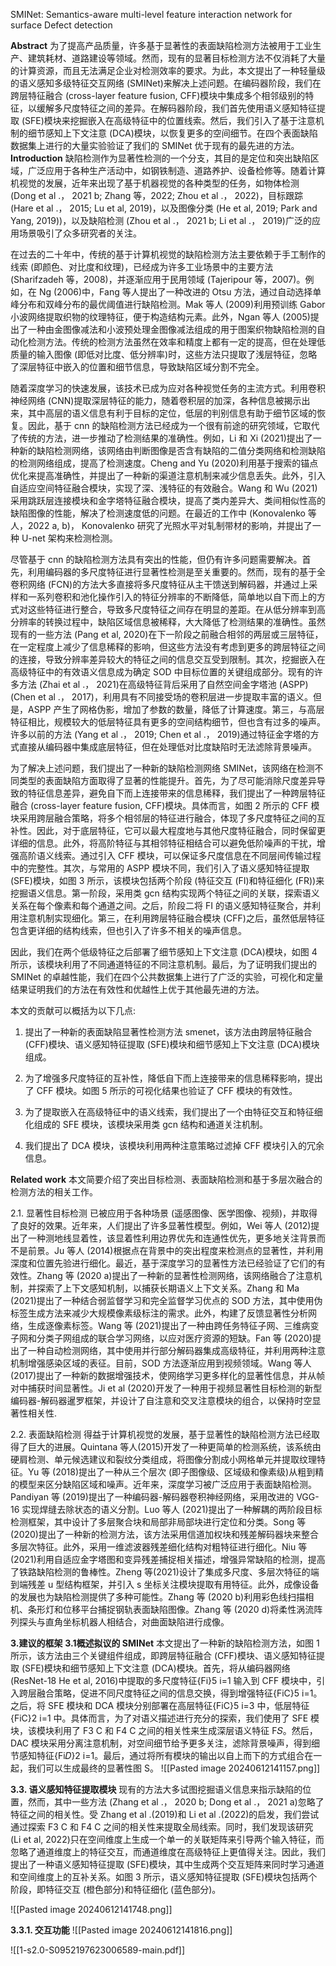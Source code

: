 SMINet: Semantics-aware multi-level feature interaction network for surface
Defect detection

**Abstract**
为了提高产品质量，许多基于显著性的表面缺陷检测方法被用于工业生产、建筑耗材、道路建设等领域。然而，现有的显著目标检测方法不仅消耗了大量的计算资源，而且无法满足企业对检测效率的要求。为此，本文提出了一种轻量级的语义感知多级特征交互网络 (SMINet)来解决上述问题。在编码器阶段，我们在跨层特征融合 (cross-layer feature fusion, CFF)模块中集成多个相邻级别的特征，以缓解多尺度特征之间的差异。在解码器阶段，我们首先使用语义感知特征提取 (SFE)模块来挖掘嵌入在高级特征中的位置线索。然后，我们引入了基于注意机制的细节感知上下文注意 (DCA)模块，以恢复更多的空间细节。在四个表面缺陷数据集上进行的大量实验验证了我们的 SMINet 优于现有的最先进的方法。
**Introduction**
缺陷检测作为显著性检测的一个分支，其目的是定位和突出缺陷区域，广泛应用于各种生产活动中，如钢铁制造、道路养护、设备检修等。随着计算机视觉的发展，近年来出现了基于机器视觉的各种类型的任务，如物体检测 (Dong et al .， 2021 b; Zhang 等，2022; Zhou et al .， 2022)，目标跟踪 (Hare et al .， 2015; Lu et al, 2019)，以及图像分类 (He et al, 2019; Park and Yang, 2019))，以及缺陷检测 (Zhou et al .， 2021 b; Li et al .， 2019)广泛的应用场景吸引了众多研究者的关注。

在过去的二十年中，传统的基于计算机视觉的缺陷检测方法主要依赖于手工制作的线索 (即颜色、对比度和纹理)，已经成为许多工业场景中的主要方法 (Sharifzadeh 等，2008)，并逐渐应用于民用领域 (Tajeripour 等，2007)。例如，在 Ng (2006)中，Fang 等人提出了一种改进的 Otsu 方法，通过自动选择单峰分布和双峰分布的最优阈值进行缺陷检测。Mak 等人 (2009)利用预训练 Gabor 小波网络提取织物的纹理特征，便于构造结构元素。此外，Ngan 等人 (2005)提出了一种由金图像减法和小波预处理金图像减法组成的用于图案织物缺陷检测的自动化检测方法。传统的检测方法虽然在效率和精度上都有一定的提高，但在处理低质量的输入图像 (即低对比度、低分辨率)时，这些方法只提取了浅层特征，忽略了深层特征中嵌入的位置和细节信息，导致缺陷区域分割不完全。

随着深度学习的快速发展，该技术已成为应对各种视觉任务的主流方式。利用卷积神经网络 (CNN)提取深层特征的能力，随着卷积层的加深，各种信息被揭示出来，其中高层的语义信息有利于目标的定位，低层的判别信息有助于细节区域的恢复。因此，基于 cnn 的缺陷检测方法已经成为一个很有前途的研究领域，它取代了传统的方法，进一步推动了检测结果的准确性。例如，Li 和 Xi (2021)提出了一种新的缺陷检测网络，该网络由判断图像是否含有缺陷的二值分类网络和检测缺陷的检测网络组成，提高了检测速度。Cheng and Yu (2020)利用基于搜索的锚点优化来提高准确性，并提出了一种新的渠道注意机制来减少信息丢失。此外，引入自适应空间特征融合模块，实现了深、浅特征的有效融合。Wang 和 Wu (2021)采用跳跃层连接模块和金字塔特征融合模块，提高了类内差异大、类间相似性高的缺陷图像的性能，解决了检测速度低的问题。在最近的工作中 (Konovalenko 等人，2022 a, b)， Konovalenko 研究了光照水平对轧制带材的影响，并提出了一种 U-net 架构来检测检测。

尽管基于 cnn 的缺陷检测方法具有突出的性能，但仍有许多问题需要解决。首先，利用编码器的多尺度特征进行显著性检测是至关重要的。然而，现有的基于全卷积网络 (FCN)的方法大多直接将多尺度特征从主干馈送到解码器，并通过上采样和一系列卷积和池化操作引入的特征分辨率的不断降低，简单地以自下而上的方式对这些特征进行整合，导致多尺度特征之间存在明显的差距。在从低分辨率到高分辨率的转换过程中，缺陷区域信息被稀释，大大降低了检测结果的准确性。虽然现有的一些方法 (Pang et al, 2020)在下一阶段之前融合相邻的两层或三层特征，在一定程度上减少了信息稀释的影响，但这些方法没有考虑到更多的跨层特征之间的连接，导致分辨率差异较大的特征之间的信息交互受到限制。其次，挖掘嵌入在高级特征中的有效语义信息成为确定 SOD 中目标位置的关键组成部分。现有的许多方法 (Zhai et al .， 2021)在高级特征背后采用了自然空间金字塔池 (ASPP) (Chen et al .， 2017)，利用具有不同接受场的卷积层进一步提取丰富的语义。但是，ASPP 产生了网格伪影，增加了参数的数量，降低了计算速度。第三，与高层特征相比，规模较大的低层特征具有更多的空间结构细节，但也含有过多的噪声。许多以前的方法 (Yang et al .， 2019; Chen et al .， 2019)通过特征金字塔的方式直接从编码器中集成底层特征，但在处理低对比度缺陷时无法滤除背景噪声。

为了解决上述问题，我们提出了一种新的缺陷检测网络 SMINet，该网络在检测不同类型的表面缺陷方面取得了显著的性能提升。首先，为了尽可能消除尺度差异导致的特征信息差异，避免自下而上连接带来的信息稀释，我们提出了一种跨层特征融合 (cross-layer feature fusion, CFF)模块。具体而言，如图 2 所示的 CFF 模块采用跨层融合策略，将多个相邻层的特征进行融合，体现了多尺度特征之间的互补性。因此，对于底层特征，它可以最大程度地与其他尺度特征融合，同时保留更详细的信息。此外，将高阶特征与其相邻特征相结合可以避免低阶噪声的干扰，增强高阶语义线索。通过引入 CFF 模块，可以保证多尺度信息在不同层间传输过程中的完整性。其次，与常用的 ASPP 模块不同，我们引入了语义感知特征提取 (SFE)模块，如图 3 所示，该模块包括两个阶段 (特征交互 (FI)和特征细化 (FR))来挖掘语义信息。第一阶段，采用类 gcn 结构实现两个特征之间的关联，探索语义关系在每个像素和每个通道之间。之后，阶段二将 FI 的语义感知特征聚合，并利用注意机制实现细化。第三，在利用跨层特征融合模块 (CFF)之后，虽然低层特征包含更详细的结构线索，但也引入了许多不相关的噪声信息。

因此，我们在两个低级特征之后部署了细节感知上下文注意 (DCA)模块，如图 4 所示，该模块利用了不同通道特征的不同注意机制。最后，为了证明我们提出的 SMINet 的卓越性能，我们在四个公共数据集上进行了广泛的实验，可视化和定量结果证明我们的方法在有效性和优越性上优于其他最先进的方法。

本文的贡献可以概括为以下几点: 
1. 提出了一种新的表面缺陷显著性检测方法 smenet，该方法由跨层特征融合 (CFF)模块、语义感知特征提取 (SFE)模块和细节感知上下文注意 (DCA)模块组成。

2. 为了增强多尺度特征的互补性，降低自下而上连接带来的信息稀释影响，提出了 CFF 模块。如图 5 所示的可视化结果也验证了 CFF 模块的有效性。

3. 为了提取嵌入在高级特征中的语义线索，我们提出了一个由特征交互和特征细化组成的 SFE 模块，该模块采用类 gcn 结构和通道关注机制。

4. 我们提出了 DCA 模块，该模块利用两种注意策略过滤掉 CFF 模块引入的冗余信息。

**Related work**
本文简要介绍了突出目标检测、表面缺陷检测和基于多层次融合的检测方法的相关工作。

2.1. 显著性目标检测
已被应用于各种场景 (遥感图像、医学图像、视频)，并取得了良好的效果。近年来，人们提出了许多显著性模型。例如，Wei 等人 (2012)提出了一种测地线显着性，该显着性利用边界优先和连通性优先，更多地关注背景而不是前景。Ju 等人 (2014)根据点在背景中的突出程度来检测点的显著性，并利用深度和位置先验进行细化。最近，基于深度学习的显著性方法已经验证了它们的有效性。Zhang 等 (2020 a)提出了一种新的显著性检测网络，该网络融合了注意机制，并探索了上下文感知机制，以捕获长期语义上下文关系。Zhang 和 Ma (2021)提出了一种结合弱监督学习和完全监督学习优点的 SOD 方法，其中使用伪标签生成方法来减少大规模像素级标注的需求。此外，构建了反馈显著性分析网络，生成逐像素标签。Wang 等 (2021)提出了一种由跨任务特征子网、三维病变子网和分类子网组成的联合学习网络，以应对医疗资源的短缺。Fan 等 (2020)提出了一种自动检测网络，其中使用并行部分解码器集成高级特征，并利用两种注意机制增强感染区域的表征。目前，SOD 方法逐渐应用到视频领域。Wang 等人 (2017)提出了一种新的数据增强技术，使网络学习更多样化的显著性信息，并从帧对中捕获时间显著性。Ji et al (2020)开发了一种用于视频显著性目标检测的新型编码器-解码器暹罗框架，并设计了自注意和交叉注意模块的组合，以保持时空显著性相关性.

2.2. 表面缺陷检测
得益于计算机视觉的发展，基于显著性的缺陷检测方法已经取得了巨大的进展。Quintana 等人(2015)开发了一种更简单的检测系统，该系统由硬肩检测、单元候选建议和裂纹分类组成，将图像分割成小网格单元并提取纹理特征。Yu 等 (2018)提出了一种从三个层次 (即子图像级、区域级和像素级)从粗到精的模型来区分缺陷区域和噪声。近年来，深度学习被广泛应用于表面缺陷检测。Pandiyan 等 (2019)提出了一种编码器-解码器卷积神经网络，采用改进的 VGG-16 实现焊缝去除状态的语义分割。Luo 等人 (2021)提出了一种解耦的两阶段目标检测框架，其中设计了多层聚合块和局部非局部块进行定位和分类。Song 等 (2020)提出了一种新的检测方法，该方法采用信道加权块和残差解码器块来整合多层次特征。此外，采用一维滤波器残差细化结构对粗特征进行细化。Niu 等 (2021)利用自适应金字塔图和变异残差捕捉相关描述，增强异常缺陷的检测，提高了铁路缺陷检测的鲁棒性。Zheng 等(2021)设计了集成多尺度、多层次特征的端到端残差 u 型结构框架，并引入 s 坐标关注模块提取有用特征。此外，成像设备的发展也为缺陷检测提供了多种可能性。Zhang 等 (2020 b)利用彩色线扫描相机、条形灯和位移平台捕捉钢轨表面缺陷图像。Zhang 等 (2020 d)将柔性涡流阵列探头与直角坐标机器人相结合，对曲面缺陷进行成像。

**3.建议的框架** 
**3.1概述拟议的 SMINet**
本文提出了一种新的缺陷检测方法，如图 1 所示，该方法由三个关键组件组成，即跨层特征融合 (CFF)模块、语义感知特征提取 (SFE)模块和细节感知上下文注意 (DCA)模块。首先，将从编码器网络 (ResNet-18 He et al, 2016)中提取的多尺度特征{Fi}5 i=1 输入到 CFF 模块中，引入跨层融合策略，促进不同尺度特征之间的信息交换，得到增强特征{FiC}5 i=1。之后，将 SFE 模块和 DCA 模块分别部署在高层特征{FiC}5 i=3 中，低层特征{FiC}2 i=1 中。具体而言，为了对语义描述进行充分的探索，我们使用了 SFE 模块，该模块利用了 F3 C 和 F4 C 之间的相关性来生成深层语义特征 F𝑆。然后，DAC 模块采用分离注意机制，对空间细节给予更多关注，滤除背景噪声，得到细节感知特征{Fi𝐷}2 i=1。最后，通过将所有模块的输出以自上而下的方式组合在一起，我们可以生成最终的显著性图 S。
![[Pasted image 20240612141157.png]]

**3.3. 语义感知特征提取模块**
现有的方法大多试图挖掘语义信息来指示缺陷的位置，然而，其中一些方法 (Zhang et al .， 2020 b; Dong et al .， 2021 a)忽略了特征之间的相关性。受 Zhang et al .(2019)和 Li et al .(2022)的启发，我们尝试通过探索 F3 C 和 F4 C 之间的相关性来提取全局线索。同时，我们发现该研究 (Li et al, 2022)只在空间维度上生成一个单一的关联矩阵来引导两个输入特征，而忽略了通道维度上的特征交互，而通道维度在高级特征上更值得关注。因此，我们提出了一种语义感知特征提取 (SFE)模块，其中生成两个交互矩阵来同时学习通道和空间维度上的互补关系。如图 3 所示，语义感知特征提取 (SFE)模块包括两个阶段，即特征交互 (橙色部分)和特征细化 (蓝色部分)。

![[Pasted image 20240612141748.png]]

**3.3.1. 交互功能**
![[Pasted image 20240612141816.png]]



![[1-s2.0-S0952197623006589-main.pdf]]